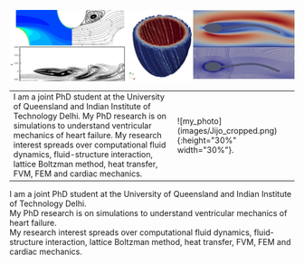 ![research theme](images/jijo_research.jpg)
<table border="0">
 <tr>
    <td>I am a joint PhD student at the University of Queensland and Indian Institute of Technology Delhi.  
My PhD research is on simulations to understand ventricular mechanics of heart failure.  
My research interest spreads over computational fluid dynamics, fluid-structure interaction, lattice Boltzman method, heat transfer, FVM, FEM and cardiac mechanics.</td>
    <td>![my_photo](images/Jijo_cropped.png){:height="30%" width="30%"}.
</td>
 </tr>
</table>


I am a joint PhD student at the University of Queensland and Indian Institute of Technology Delhi.  
My PhD research is on simulations to understand ventricular mechanics of heart failure.  
My research interest spreads over computational fluid dynamics, fluid-structure interaction, lattice Boltzman method, heat transfer, FVM, FEM and cardiac mechanics.
